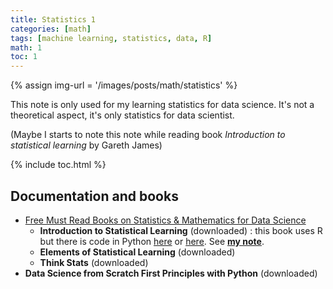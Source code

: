 ```yaml
---
title: Statistics 1
categories: [math]
tags: [machine learning, statistics, data, R]
math: 1
toc: 1
---
```


{% assign img-url = '/images/posts/math/statistics' %}

This note is only used for my learning statistics for data science. It's not a theoretical aspect, it's only statistics for data scientist.

(Maybe I starts to note this note while reading book *Introduction to statistical learning* by Gareth James)

{% include toc.html %}

## Documentation and books

- [Free Must Read Books on Statistics & Mathematics for Data Science](https://www.analyticsvidhya.com/blog/2016/02/free-read-books-statistics-mathematics-data-science/)
	- **Introduction to Statistical Learning** (downloaded) : this book uses R but there is code in Python [here](https://github.com/tdpetrou/Machine-Learning-Books-With-Python/tree/master/Introduction%20to%20Statistical%20Learning) or [here](https://github.com/JWarmenhoven/ISLR-python). See [**my note**](/tags#isl_cap).
	- **Elements of Statistical Learning** (downloaded)
	- **Think Stats** (downloaded)
- **Data Science from Scratch First Principles with Python** (downloaded)



